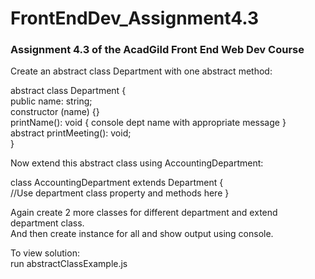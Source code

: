 # FrontEndDev_Assignment4.3
### Assignment 4.3 of the AcadGild Front End Web Dev Course

Create an abstract class Department with one abstract method:  

abstract class Department {  
public name: string;  
constructor (name) {}  
printName(): void { console dept name with appropriate message }  
abstract printMeeting(): void;  
}  

Now extend this abstract class using AccountingDepartment:  

class AccountingDepartment extends Department {  
//Use department class property and methods here }  

Again create 2 more classes for different department and extend department class.  
And then create instance for all and show output using console.

To view solution:  
run abstractClassExample.js